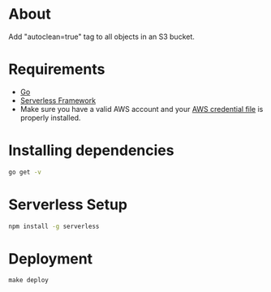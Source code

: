 # About

Add "autoclean=true" tag to all objects in an S3 bucket.

# Requirements

- [Go](https://golang.org/dl/)
- [Serverless Framework](https://github.com/serverless/serverless/)
- Make sure you have a valid AWS account and your [AWS credential file](https://aws.amazon.com/blogs/security/a-new-and-standardized-way-to-manage-credentials-in-the-aws-sdks/) is properly installed.

# Installing dependencies

```bash
go get -v
```

# Serverless Setup

```bash
npm install -g serverless
```

# Deployment

```
make deploy
```
